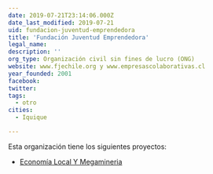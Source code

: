 ```yaml
---
date: 2019-07-21T23:14:06.000Z
date_last_modified: 2019-07-21
uid: fundacion-juventud-emprendedora
title: 'Fundación Juventud Emprendedora'
legal_name: 
description: ''
org_type: Organización civil sin fines de lucro (ONG)
website: www.fjechile.org y www.empresascolaborativas.cl
year_founded: 2001
facebook: 
twitter: 
tags:
  - otro
cities: 
  - Iquique

---
```


Esta organización tiene los siguientes proyectos:

- [Economía Local Y Megamineria](/proyectos/economia-local-y-megamineria)
